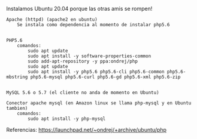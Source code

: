 Instalamos Ubuntu 20.04 porque las otras amis se rompen!

    Apache (httpd) (apache2 en ubuntu)
        Se instala como dependencia al momento de instalar php5.6    


    PHP5.6
        comandos:
            sudo apt update
            sudo apt install -y software-properties-common
            sudo add-apt-repository -y ppa:ondrej/php
            sudo apt update
            sudo apt install -y php5.6 php5.6-cli php5.6-common php5.6-mbstring php5.6-mysql php5.6-curl php5.6-gd php5.6-xml php5.6-zip


    MySQL 5.6 o 5.7 (el cliente no anda de momento en Ubuntu)

    Conector apache mysql (en Amazon linux se llama php-mysql y en Ubuntu tambien)
        comandos:    
            sudo apt install -y php-mysql

Referencias:
https://launchpad.net/~ondrej/+archive/ubuntu/php
